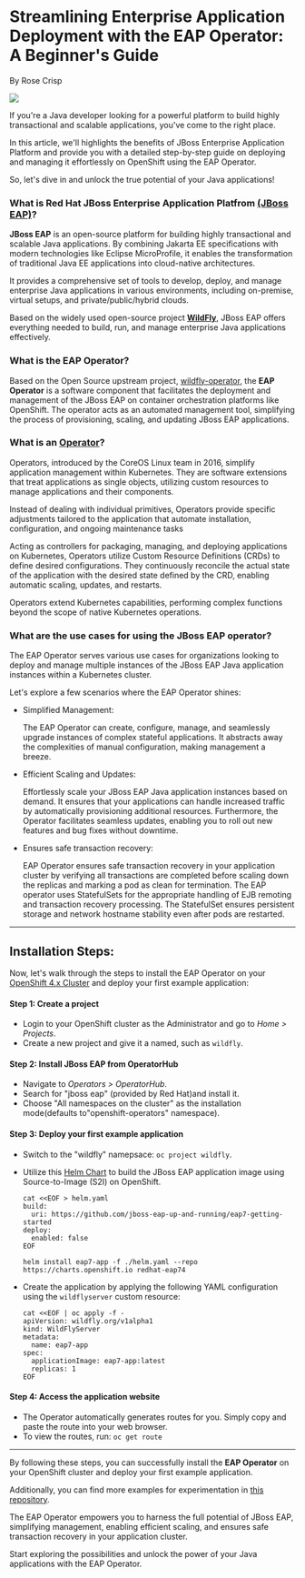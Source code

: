 # Streamlining Enterprise Application Deployment with the **EAP Operator**: A Beginner's Guide

By Rose Crisp

![](https://i.imgur.com/DvDqCN5.jpg)



If you're a Java developer looking for a powerful platform to build highly transactional and scalable applications, you've come to the right place.

In this article, we'll highlights the benefits of JBoss Enterprise Application Platform and provide you with a detailed step-by-step guide on deploying and managing it effortlessly on OpenShift using the EAP Operator.

So, let's dive in and unlock the true potential of your Java applications!


### What is Red Hat JBoss Enterprise Application Platfrom [(JBoss EAP)](https://developers.redhat.com/products/eap/overview)? 

**JBoss EAP** is an open-source platform for building highly transactional and scalable Java applications. By combining Jakarta EE specifications with modern technologies like Eclipse MicroProfile, it enables the transformation of traditional Java EE applications into cloud-native architectures. 

It provides a comprehensive set of tools to develop, deploy, and manage enterprise Java applications in various environments, including on-premise, virtual setups, and private/public/hybrid clouds. 

Based on the widely used open-source project [**WildFly**](https://github.com/wildfly), JBoss EAP offers everything needed to build, run, and manage enterprise Java applications effectively.

### What is the EAP Operator?

Based on the Open Source upstream project, [wildfly-operator](https://github.com/wildfly/wildfly-operator), the **EAP Operator** is a software component that facilitates the deployment and management of the JBoss EAP on container orchestration platforms like OpenShift. The operator acts as an automated management tool, simplifying the process of provisioning, scaling, and updating JBoss EAP applications.

### What is an [Operator](https://www.cncf.io/blog/2022/06/15/kubernetes-operators-what-are-they-some-examples/#:~:text=K8s%20Operators%20are%20controllers%20for,Custom%20Resource%20Definitions%20(CRD).)?

Operators, introduced by the CoreOS Linux team in 2016, simplify application management within Kubernetes. They are software extensions that treat applications as single objects, utilizing custom resources to manage applications and their components. 

Instead of dealing with individual primitives, Operators provide specific adjustments tailored to the application that automate installation, configuration, and ongoing maintenance tasks 

Acting as controllers for packaging, managing, and deploying applications on Kubernetes, Operators utilize Custom Resource Definitions (CRDs) to define desired configurations. They continuously reconcile the actual state of the application with the desired state defined by the CRD, enabling automatic scaling, updates, and restarts. 

Operators extend Kubernetes capabilities, performing complex functions beyond the scope of native Kubernetes operations.

### What are the use cases for using the JBoss EAP operator?

The EAP Operator serves various use cases for organizations looking to deploy and manage multiple instances of the JBoss EAP Java application instances within a Kubernetes cluster.

Let's explore a few scenarios where the EAP Operator shines:

- Simplified Management:

  The EAP Operator can create, configure, manage, and seamlessly upgrade instances of complex stateful applications. It abstracts away the complexities of manual configuration, making management a breeze.

- Efficient Scaling and Updates:

  Effortlessly scale your JBoss EAP Java application instances based on demand. It ensures that your applications can handle increased traffic by automatically provisioning additional resources. Furthermore, the Operator facilitates seamless updates, enabling you to roll out new features and bug fixes without downtime.

- Ensures safe transaction recovery:

  EAP Operator ensures safe transaction recovery in your application cluster by verifying all transactions are completed before scaling down the replicas and marking a pod as clean for termination. The EAP operator uses StatefulSets for the appropriate handling of EJB remoting and transaction recovery processing. The StatefulSet ensures persistent storage and network hostname stability even after pods are restarted.

---

## Installation Steps:
Now, let's walk through the steps to install the EAP Operator on your [OpenShift 4.x Cluster](https://www.redhat.com/en/technologies/cloud-computing/openshift) and deploy your first example application: 


#### Step 1: Create a project

- Login to your OpenShift cluster as the Administrator and go to *Home > Projects*.
- Create a new project and give it a named, such as `wildfly`.

#### Step 2: Install JBoss EAP from OperatorHub

- Navigate to *Operators > OperatorHub*.
- Search for "jboss eap" (provided by Red Hat)and install it.
- Choose "All namespaces on the cluster" as the installation mode(defaults to"openshift-operators" namespace).

#### Step 3: Deploy your first example application

- Switch to the "wildfly" namepsace: `oc project wildfly`.
- Utilize this [Helm Chart](https://github.com/jbossas/eap-charts/tree/main/charts/eap74) to build the JBoss EAP application image using Source-to-Image (S2I) on OpenShift.

  ```
  cat <<EOF > helm.yaml
  build:
    uri: https://github.com/jboss-eap-up-and-running/eap7-getting-started
  deploy:
    enabled: false
  EOF
  
  helm install eap7-app -f ./helm.yaml --repo https://charts.openshift.io redhat-eap74
  ```
- Create the application by applying the following YAML configuration using the `wildflyserver` custom resource:

  ```
  cat <<EOF | oc apply -f -
  apiVersion: wildfly.org/v1alpha1
  kind: WildFlyServer
  metadata:
    name: eap7-app
  spec:
    applicationImage: eap7-app:latest
    replicas: 1
  EOF
  ```

#### Step 4: Access the application website

- The Operator automatically generates routes for you. Simply copy and paste the route into your web browser.
- To view the routes, run: `oc get route`

---

By following these steps, you can successfully install the **EAP Operator** on your OpenShift cluster and deploy your first example application.

Additionally, you can find more examples for experimentation in [this repository](https://github.com/jboss-eap-up-and-running).

The EAP Operator empowers you to harness the full potential of JBoss EAP, simplifying management, enabling efficient scaling, and ensures safe transaction recovery in your application cluster. 

Start exploring the possibilities and unlock the power of your Java applications with the EAP Operator.
